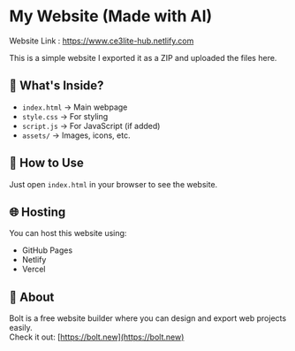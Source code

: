 # My Website (Made with AI)

Website Link : https://www.ce3lite-hub.netlify.com

This is a simple website 
I exported it as a ZIP and uploaded the files here.

## 📁 What's Inside?

- `index.html` → Main webpage  
- `style.css` → For styling  
- `script.js` → For JavaScript (if added)  
- `assets/` → Images, icons, etc.

## 🚀 How to Use

Just open `index.html` in your browser to see the website.

## 🌐 Hosting

You can host this website using:
- GitHub Pages
- Netlify
- Vercel

## 🧠 About

Bolt is a free website builder where you can design and export web projects easily.  
Check it out: [https://bolt.new](https://bolt.new)
